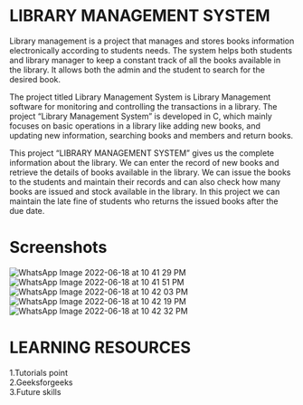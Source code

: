# LIBRARY MANAGEMENT SYSTEM
Library management is a project that manages and stores books information electronically according to students needs. The system helps both students and library manager to keep a constant track of all the books available in the library. It allows both the admin and the student to search for the desired book.

The project titled Library Management System is Library Management software for monitoring and controlling the transactions in a library. The project “Library Management System” is developed in C, which mainly focuses on basic operations in a library like adding new books, and updating new information, searching books and members and return books.

This project “LIBRARY MANAGEMENT SYSTEM” gives us the complete information about the library. We can enter the record of new books and retrieve the details of books available in the library. We can issue the books to the students and maintain their records and can also check how many books are issued and stock available in the library. In this project we can maintain the late fine of students who returns the issued books after the due date.

# Screenshots
![WhatsApp Image 2022-06-18 at 10 41 29 PM](https://user-images.githubusercontent.com/81555787/174449882-8d3f0c45-9da4-4aaa-acc3-e432219fd5b5.jpeg) <br>
![WhatsApp Image 2022-06-18 at 10 41 51 PM](https://user-images.githubusercontent.com/81555787/174449885-f0ffd8fd-a73f-46da-b6e8-f3fe2ddb3869.jpeg) <br>
![WhatsApp Image 2022-06-18 at 10 42 03 PM](https://user-images.githubusercontent.com/81555787/174449888-82fe53c1-e257-4067-9896-e7f65b64dfeb.jpeg) <br>
![WhatsApp Image 2022-06-18 at 10 42 19 PM](https://user-images.githubusercontent.com/81555787/174449893-b01e93d0-c78f-40ce-9827-10a06d8d91c6.jpeg) <br>
![WhatsApp Image 2022-06-18 at 10 42 32 PM](https://user-images.githubusercontent.com/81555787/174449897-5de3aa0b-5461-4833-802e-c2031d4438f0.jpeg) <br>


# LEARNING RESOURCES
1.Tutorials point <br>
2.Geeksforgeeks <br>
3.Future skills
